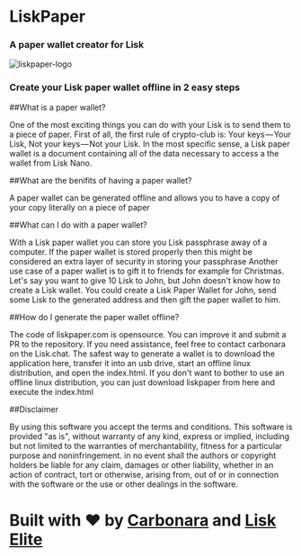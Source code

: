 # LiskPaper
###  A paper wallet creator for Lisk

![liskpaper-logo](https://liskpaper.com/paperWalletMeta.png)

### Create your Lisk paper wallet offline in 2 easy steps

##What is a paper wallet?

One of the most exciting things you can do with your Lisk is to send them to a piece of paper.
First of all, the first rule of crypto-club is: Your keys — Your Lisk, Not your keys — Not your Lisk.
In the most specific sense, a Lisk paper wallet is a document containing all of the data necessary to access a the wallet from Lisk Nano.

##What are the benifits of having a paper wallet?

A paper wallet can be generated offline and allows you to have a copy of your copy literally on a piece of paper

##What can I do with a paper wallet?

With a Lisk paper wallet you can store you Lisk passphrase away of a computer. If the paper wallet is stored properly then this might be considered an extra layer of security in storing your passphrase
Another use case of a paper wallet is to gift it to friends for example for Christmas. Let's say you want to give 10 Lisk to John, but John doesn't know how to create a Lisk wallet. You could create a Lisk Paper Wallet for John, send some Lisk to the generated address and then gift the paper wallet to him.

##How do I generate the paper wallet offline?

The code of liskpaper.com is opensource. You can improve it and submit a PR to the repository. If you need assistance, feel free to contact carbonara on the Lisk.chat.
The safest way to generate a wallet is to download the application here, transfer it into an usb drive, start an offline linux distribution, and open the index.html.
If you don't want to bother to use an offline linux distribution, you can just download liskpaper from here and execute the index.html

##Disclaimer

By using this software you accept the terms and conditions. This software is provided "as is", without warranty of any kind, express or implied, including but not limited to the warranties of merchantability, fitness for a particular purpose and noninfringement. in no event shall the authors or copyright holders be liable for any claim, damages or other liability, whether in an action of contract, tort or otherwise, arising from, out of or in connection with the software or the use or other dealings in the software.

# Built with ❤️ by [Carbonara](lisk://main/voting/vote?votes=carbonara) and [Lisk Elite](http://liskelite.com)
